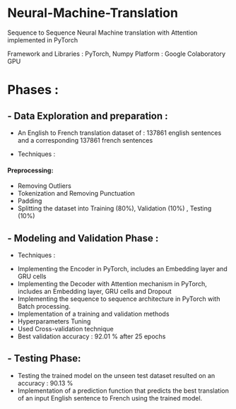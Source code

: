 # Neural-Machine-Translation
Sequence to Sequence Neural Machine translation with Attention implemented in PyTorch 

Framework and Libraries : PyTorch, Numpy
Platform : Google Colaboratory GPU

# Phases : 

## - Data Exploration and preparation :

- An English to French translation dataset of : 137861 english sentences and a corresponding 137861 french sentences 

+ Techniques : 

#### Preprocessing:
- Removing Outliers
- Tokenization and Removing Punctuation
- Padding
- Splitting the dataset into Training (80%), Validation (10%) , Testing (10%)

## - Modeling and Validation Phase : 

+ Techniques : 
- Implementing the Encoder in PyTorch, includes an Embedding layer and GRU cells
- Implementing the Decoder with Attention mechanism in PyTorch, includes an Embedding layer, GRU cells and Dropout 
- Implementing the sequence to sequence architecture in PyTorch with Batch processing.
- Implementation of a training and validation methods
- Hyperparameters Tuning
- Used Cross-validation technique
- Best validation accuracy : 92.01 % after 25 epochs

## - Testing Phase:
- Testing the trained model on the unseen test dataset resulted on an accuracy : 90.13 % 
- Implementation of a prediction function that predicts the best translation of an input English sentence to French using the trained model.
